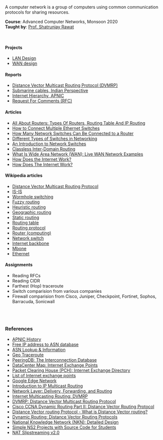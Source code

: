 A computer network is a group of computers using common communication
protocols for sharing resources.

**Course**: Advanced Computer Networks, Monsoon 2020<br>
**Taught by**: [Prof. Shatrunjay Rawat]

<br>


#### Projects

- [LAN Design](https://github.com/iiithf/lan-design)
- [WAN design](https://github.com/iiithf/wan-design)


#### Reports

- [Distance Vector Multicast Routing Protocol (DVMRP)](https://gist.github.com/wolfram77/ace297c1087a99fa2f3549914922bf19)
- [Submarine cables, Indian Perspective](https://gist.github.com/wolfram77/b1ea41b91a2971aab383a4f6cf4e6378)
- [Internet Hierarchy, APNIC](https://gist.github.com/wolfram77/53c17aa4aeb99f2c619202d044d783e7)
- [Request For Comments (RFC)](https://gist.github.com/wolfram77/a2f344125aff9657f97e61b7f2219462)


#### Articles

- [All About Routers: Types Of Routers, Routing Table And IP Routing](https://gist.github.com/wolfram77/d9f8ff0b70b5a75d3c24200d80960dd2)
- [How to Connect Multiple Ethernet Switches](https://gist.github.com/wolfram77/2f35a0ccd03259948f9a41236b4c52cf)
- [How Many Network Switches Can Be Connected to a Router](https://gist.github.com/wolfram77/40dbbfa3655d409f7b3e497aa459b3f2)
- [Different Types of Switches in Networking](https://gist.github.com/wolfram77/022695d16f873f10fe3bdb841944e575)
- [An Introduction to Network Switches](https://gist.github.com/wolfram77/b5138f5612a840f231f8384f6bcc197c)
- [Classless Inter-Domain Routing](https://gist.github.com/wolfram77/2dcd4fec50ea9f20c57c90c2651c6cf8)
- [What Is Wide Area Network (WAN): Live WAN Network Examples](https://gist.github.com/wolfram77/314aa1185b459af89efd94d3b543e4c7)
- [How Does the Internet Work?](https://gist.github.com/wolfram77/b544f93d18101d1ba4e8beeefa5fec19)
- [How Does The Internet Work?](https://gist.github.com/wolfram77/113205a378b8f7784651a2d29990fc98)


#### Wikipedia articles

- [Distance Vector Multicast Routing Protocol](https://gist.github.com/wolfram77/c1e99236d4d94471c2952ce9f5f40ca1)
- [IS-IS](https://gist.github.com/wolfram77/0784abec0922372310364b5186072332)
- [Wormhole switching](https://gist.github.com/wolfram77/cf04e5b08aae98786e594d76c6e3c248)
- [Fuzzy routing](https://gist.github.com/wolfram77/5bdc0b499377b7cfb541679808831de9)
- [Heuristic routing](https://gist.github.com/wolfram77/c81c3aab7db3485ee6757735d604168f)
- [Geographic routing](https://gist.github.com/wolfram77/7a8715b9b1f2fc8624e27cacfe094142)
- [Static routing](https://gist.github.com/wolfram77/ab210274932452f7126b59f21f578772)
- [Routing table](https://gist.github.com/wolfram77/f1d61773cef64b335e58e8ae19554599)
- [Routing protocol](https://gist.github.com/wolfram77/3eceeef87235d14da6a7809c31e2f6d8)
- [Router (computing)](https://gist.github.com/wolfram77/c9692805d4dc83a5cb242242efc7efbe)
- [Network switch](https://gist.github.com/wolfram77/89422f82a6f504197dd317a03a455430)
- [Internet backbone](https://gist.github.com/wolfram77/b8f3b1584203716d91e0bad4b476d448)
- [Mbone](https://gist.github.com/wolfram77/81e11b21ea07bc3b1e5a206df051cb93)
- [Ethernet](https://gist.github.com/wolfram77/93e9ecacd5a30b2d328a2520eb26ba4c)


#### Assignments

- Reading RFCs
- Reading CIDR
- Farthest (Hop) traceroute
- Switch comparision from various companies
- Firewall comparision from Cisco, Juniper, Checkpoint, Fortinet, Sophos, Barracuda, Sonicwall

<br>
<br>


### References

- [APNIC History](https://www.apnic.net/about-apnic/organization/history-of-apnic/)
- [Free IP address to ASN database](https://iptoasn.com)
- [ASN Lookup & Information](https://www.ultratools.com/tools/asnInfoResult?domainName=223.230.16.1)
- [Geo Traceroute](https://geotraceroute.com/?node=1550&host=www.nitrkl.ac.in)
- [PeeringDB: The Interconnection Database](https://www.peeringdb.com)
- [DataCenter Map: Internet Exchange Points](https://www.datacentermap.com/ixp/)
- [Packet Clearing House (PCH): Internet Exchange Directory](https://www.pch.net/ixp/dir)
- [List of Internet exchange points](https://en.wikipedia.org/wiki/List_of_Internet_exchange_points)
- [Google Edge Network](https://peering.google.com/?authuser=0#/options/peering)
- [Introduction to IP Multicast Routing](https://www.rigacci.org/docs/biblio/online/multicast/)
- [Network Layer: Delivery, Forwarding, and Routing](https://www.slideserve.com/fleta/chapter-22-network-layer-delivery-forwarding-and-routing)
- [Internet Multicasting Routing: DVMRP](https://slideplayer.com/slide/10022842/)
- [DVMRP: Distance Vector Multicast Routing Protocol](https://www.slideserve.com/hyacinth-david/dvmrp)
- [Cisco CCNA Dynamic Routing Part II: Distance Vector Routing Protocol](https://www.certificationkits.com/cisco-certification/cisco-ccna-640-802-exam-certification-guide/cisco-ccna-dynamic-routing-part-ii/)
- [Distance Vector routing Protocol - What is Distance Vector routing?](https://ecomputernotes.com/computernetworkingnotes/routing/explain-distance-vector-routing-protocol-in-detail)
- [Dynamic Routing: Distance Vector Routing Protocols](https://slideplayer.com/slide/8623641/)
- [National Knowledge Network (NKN): Detailed Design](https://nkn.gov.in/en/design-and-architecture-lt-en/detailed-design-lt-en)
- [Simple NS2 Projects with Source Code for Students](https://in.pinterest.com/pin/549087379548688824/)
- [NAT Slipstreaming v2.0](https://samy.pl/slipstream/)

<!-- - [List of semiconductor fabrication plants](https://en.wikipedia.org/wiki/List_of_semiconductor_fabrication_plants) -->


[Prof. Shatrunjay Rawat]: https://www.iiit.ac.in/people/faculty/shatrunjay.rawat/

